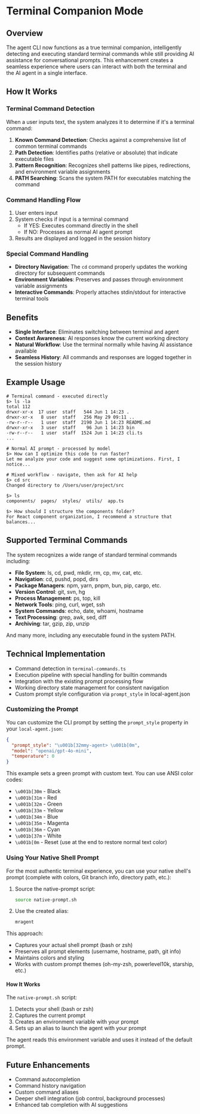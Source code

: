 # Terminal Companion Mode

## Overview

The agent CLI now functions as a true terminal companion, intelligently detecting and executing standard terminal commands while still providing AI assistance for conversational prompts. This enhancement creates a seamless experience where users can interact with both the terminal and the AI agent in a single interface.

## How It Works

### Terminal Command Detection

When a user inputs text, the system analyzes it to determine if it's a terminal command:

1. **Known Command Detection**: Checks against a comprehensive list of common terminal commands
2. **Path Detection**: Identifies paths (relative or absolute) that indicate executable files
3. **Pattern Recognition**: Recognizes shell patterns like pipes, redirections, and environment variable assignments
4. **PATH Searching**: Scans the system PATH for executables matching the command

### Command Handling Flow

1. User enters input
2. System checks if input is a terminal command
   - If YES: Executes command directly in the shell
   - If NO: Processes as normal AI agent prompt
3. Results are displayed and logged in the session history

### Special Command Handling

- **Directory Navigation**: The `cd` command properly updates the working directory for subsequent commands
- **Environment Variables**: Preserves and passes through environment variable assignments
- **Interactive Commands**: Properly attaches stdin/stdout for interactive terminal tools

## Benefits

- **Single Interface**: Eliminates switching between terminal and agent
- **Context Awareness**: AI responses know the current working directory
- **Natural Workflow**: Use the terminal normally while having AI assistance available
- **Seamless History**: All commands and responses are logged together in the session history

## Example Usage

```
# Terminal command - executed directly
$> ls -la
total 112
drwxr-xr-x  17 user  staff   544 Jun 1 14:23 .
drwxr-xr-x   8 user  staff   256 May 29 09:11 ..
-rw-r--r--   1 user  staff  2190 Jun 1 14:23 README.md
drwxr-xr-x   3 user  staff    96 Jun 1 14:23 bin
-rw-r--r--   1 user  staff  1524 Jun 1 14:23 cli.ts
...

# Normal AI prompt - processed by model
$> How can I optimize this code to run faster?
Let me analyze your code and suggest some optimizations. First, I notice...

# Mixed workflow - navigate, then ask for AI help
$> cd src
Changed directory to /Users/user/project/src

$> ls
components/  pages/  styles/  utils/  app.ts

$> How should I structure the components folder?
For React component organization, I recommend a structure that balances...
```

## Supported Terminal Commands

The system recognizes a wide range of standard terminal commands including:

- **File System**: ls, cd, pwd, mkdir, rm, cp, mv, cat, etc.
- **Navigation**: cd, pushd, popd, dirs
- **Package Managers**: npm, yarn, pnpm, bun, pip, cargo, etc.
- **Version Control**: git, svn, hg
- **Process Management**: ps, top, kill
- **Network Tools**: ping, curl, wget, ssh
- **System Commands**: echo, date, whoami, hostname
- **Text Processing**: grep, awk, sed, diff
- **Archiving**: tar, gzip, zip, unzip

And many more, including any executable found in the system PATH.

## Technical Implementation

- Command detection in `terminal-commands.ts`
- Execution pipeline with special handling for builtin commands
- Integration with the existing prompt processing flow
- Working directory state management for consistent navigation
- Custom prompt style configuration via `prompt_style` in local-agent.json

### Customizing the Prompt

You can customize the CLI prompt by setting the `prompt_style` property in your `local-agent.json`:

```json
{
  "prompt_style": "\u001b[32mmy-agent> \u001b[0m",
  "model": "openai/gpt-4o-mini",
  "temperature": 0
}
```

This example sets a green prompt with custom text. You can use ANSI color codes:
- `\u001b[30m` - Black
- `\u001b[31m` - Red
- `\u001b[32m` - Green
- `\u001b[33m` - Yellow
- `\u001b[34m` - Blue
- `\u001b[35m` - Magenta
- `\u001b[36m` - Cyan
- `\u001b[37m` - White
- `\u001b[0m` - Reset (use at the end to restore normal text color)

### Using Your Native Shell Prompt

For the most authentic terminal experience, you can use your native shell's prompt (complete with colors, Git branch info, directory path, etc.):

1. Source the native-prompt script:
   ```bash
   source native-prompt.sh
   ```

2. Use the created alias:
   ```bash
   mragent
   ```

This approach:
- Captures your actual shell prompt (bash or zsh)
- Preserves all prompt elements (username, hostname, path, git info)
- Maintains colors and styling
- Works with custom prompt themes (oh-my-zsh, powerlevel10k, starship, etc.)

#### How It Works

The `native-prompt.sh` script:
1. Detects your shell (bash or zsh)
2. Captures the current prompt
3. Creates an environment variable with your prompt
4. Sets up an alias to launch the agent with your prompt

The agent reads this environment variable and uses it instead of the default prompt.

## Future Enhancements

- Command autocompletion
- Command history navigation
- Custom command aliases
- Deeper shell integration (job control, background processes)
- Enhanced tab completion with AI suggestions
